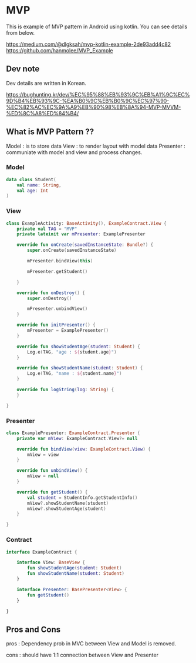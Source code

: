 # MVP

This is example of MVP pattern in Android using kotlin. You can see  details from below.

https://medium.com/@dlgksah/mvp-kotlin-example-2de93add4c82
https://github.com/hanmolee/MVP_Example

## Dev note

Dev details are written in Korean. 

https://bughunting.kr/dev/%EC%95%88%EB%93%9C%EB%A1%9C%EC%9D%B4%EB%93%9C-%EA%B0%9C%EB%B0%9C%EC%97%90-%EC%82%AC%EC%9A%A9%EB%90%98%EB%8A%94-MVP-MVVM-%ED%8C%A8%ED%84%B4/

## What is MVP Pattern ??

Model : is to store data
View : to render layout with model data
Presenter : communiate with model and view and process changes.

### Model

```kotlin
data class Student(
    val name: String,
    val age: Int
)
```

### View

```kotlin
class ExampleActivity: BaseActivity(), ExampleContract.View {
    private val TAG = "MVP"
    private lateinit var mPresenter: ExamplePresenter

    override fun onCreate(savedInstanceState: Bundle?) {
        super.onCreate(savedInstanceState)

        mPresenter.bindView(this)

        mPresenter.getStudent()

    }

    override fun onDestroy() {
        super.onDestroy()

        mPresenter.unbindView()
    }

    override fun initPresenter() {
        mPresenter = ExamplePresenter()
    }

    override fun showStudentAge(student: Student) {
        Log.e(TAG, "age : ${student.age}")
    }

    override fun showStudentName(student: Student) {
        Log.e(TAG, "name : ${student.name}")
    }

    override fun logString(log: String) {
    }

}
```

### Presenter

```kotlin
class ExamplePresenter: ExampleContract.Presenter {
    private var mView: ExampleContract.View?= null

    override fun bindView(view: ExampleContract.View) {
        mView = view
    }

    override fun unbindView() {
        mView = null
    }

    override fun getStudent() {
        val student = StudentInfo.getStudentInfo()
        mView?.showStudentName(student)
        mView?.showStudentAge(student)
    }

}
```

### Contract

```kotlin
interface ExampleContract {

    interface View: BaseView {
        fun showStudentAge(student: Student)
        fun showStudentName(student: Student)
    }

    interface Presenter: BasePresenter<View> {
        fun getStudent()
    }

}
```

## Pros and Cons

pros : Dependency prob in MVC between View and Model is removed. 

cons : should have 1:1 connection between View and Presenter 

